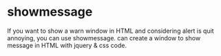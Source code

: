 # showmessage
If you want to show a warn window in HTML and considering alert is quit annoying, you can use showmessage. can create a window to show message in HTML with jquery &amp; css code.
